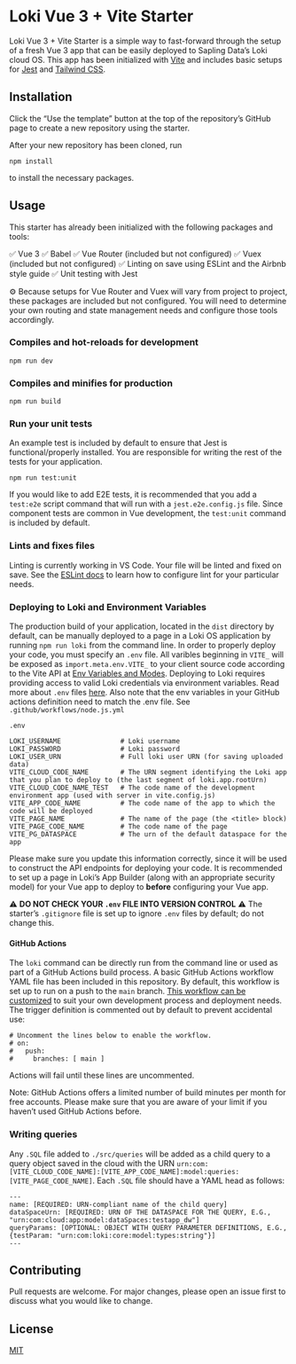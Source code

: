 # Loki Vue 3 + Vite Starter

Loki Vue 3 + Vite Starter is a simple way to fast-forward through the setup of a fresh Vue 3 app that can be easily deployed to Sapling Data’s Loki cloud OS. This app has been initialized with [Vite](https://vitejs.dev/) and includes basic setups for [Jest](https://jestjs.io/docs/en/getting-started) and [Tailwind CSS](https://tailwindcss.com/docs).

## Installation

Click the “Use the template” button at the top of the repository’s GitHub page to create a new repository using the starter.

After your new repository has been cloned, run
```node
npm install
```
to install the necessary packages.

## Usage

This starter has already been initialized with the following packages and tools:

:white_check_mark: Vue 3
:white_check_mark: Babel
:white_check_mark: Vue Router (included but not configured)
:white_check_mark: Vuex (included but not configured)
:white_check_mark: Linting on save using ESLint and the Airbnb style guide
:white_check_mark: Unit testing with Jest


⚙️ Because setups for Vue Router and Vuex will vary from project to project, these packages are included but not configured. You will need to determine your own routing and state management needs and configure those tools accordingly.

### Compiles and hot-reloads for development
```
npm run dev
```

### Compiles and minifies for production
```
npm run build
```

### Run your unit tests
An example test is included by default to ensure that Jest is functional/properly installed. You are responsible for writing the rest of the tests for your application.
```
npm run test:unit
```
If you would like to add E2E tests, it is recommended that you add a `test:e2e` script command that will run with a `jest.e2e.config.js` file. Since component tests are common in Vue development, the `test:unit` command is included by default.
### Lints and fixes files
Linting is currently working in VS Code. Your file will be linted and fixed on save. See the [ESLint docs](https://eslint.org/) to learn how to configure lint for your particular needs.

### Deploying to Loki and Environment Variables
The production build of your application, located in the `dist` directory by default, can be manually deployed to a page in a Loki OS application by running `npm run loki` from the command line. In order to properly deploy your code, you must specify an `.env` file. All varibles beginning in `VITE_` will be exposed as `import.meta.env.VITE_` to your client source code according to the Vite API at [Env Variables and Modes](https://vitejs.dev/guide/env-and-mode.html#env-files). Deploying to Loki requires providing access to valid Loki credentials via environment variables. Read more about `.env` files [here](https://github.com/motdotla/dotenv#readme). Also note that the env variables in your GitHub actions definition need to match the .env file. See `.github/workflows/node.js.yml`

```
.env

LOKI_USERNAME               # Loki username
LOKI_PASSWORD               # Loki password
LOKI_USER_URN               # Full loki user URN (for saving uploaded data)
VITE_CLOUD_CODE_NAME        # The URN segment identifying the Loki app that you plan to deploy to (the last segment of loki.app.rootUrn)
VITE_CLOUD_CODE_NAME_TEST   # The code name of the development environment app (used with server in vite.config.js)
VITE_APP_CODE_NAME          # The code name of the app to which the code will be deployed
VITE_PAGE_NAME              # The name of the page (the <title> block)
VITE_PAGE_CODE_NAME         # The code name of the page
VITE_PG_DATASPACE           # The urn of the default dataspace for the app
```

Please make sure you update this information correctly, since it will be used to construct the API endpoints for deploying your code. It is recommended to set up a page in Loki’s App Builder (along with an appropriate security model) for your Vue app to deploy to **before** configuring your Vue app.

:warning: **DO NOT CHECK YOUR `.env` FILE INTO VERSION CONTROL** :warning:
The starter’s `.gitignore` file is set up to ignore `.env` files by default; do not change this.

#### GitHub Actions
The `loki` command can be directly run from the command line or used as part of a GitHub Actions build process. A basic GitHub Actions workflow YAML file has been included in this repository. By default, this workflow is set up to run on a push to the `main` branch. [This workflow can be customized](https://docs.github.com/en/actions) to suit your own development process and deployment needs. The trigger definition is commented out by default to prevent accidental use:

```
# Uncomment the lines below to enable the workflow.
# on:
#   push:
#     branches: [ main ]
```

Actions will fail until these lines are uncommented.

Note: GitHub Actions offers a limited number of build minutes per month for free accounts. Please make sure that you are aware of your limit if you haven’t used GitHub Actions before.

### Writing queries
Any `.SQL` file added to `./src/queries` will be added as a child query to a query object saved in the cloud with the URN `urn:com:[VITE_CLOUD_CODE_NAME]:[VITE_APP_CODE_NAME]:model:queries:[VITE_PAGE_CODE_NAME]`. Each `.SQL` file should have a YAML head as follows:

```
---
name: [REQUIRED: URN-compliant name of the child query]
dataSpaceUrn: [REQUIRED: URN OF THE DATASPACE FOR THE QUERY, E.G., "urn:com:cloud:app:model:dataSpaces:testapp_dw"]
queryParams: [OPTIONAL: OBJECT WITH QUERY PARAMETER DEFINITIONS, E.G., {testParam: "urn:com:loki:core:model:types:string"}]
---
```

## Contributing
Pull requests are welcome. For major changes, please open an issue first to discuss what you would like to change.

## License
[MIT](https://choosealicense.com/licenses/mit/)
 


